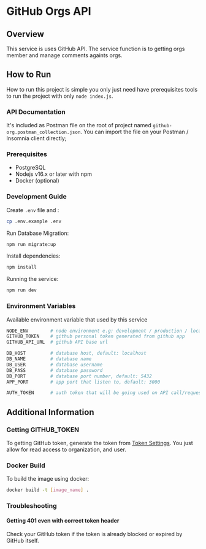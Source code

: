 # GitHub Orgs API

## Overview

This service is uses GitHub API. The service function is to getting orgs member and manage comments againts orgs.

## How to Run

How to run this project is simple you only just need have prerequisites tools to run the project with only `node index.js`.

### API Documentation

It's included as Postman file on the root of project named `github-org.postman_collection.json`. You can import the file on your Postman / Insomnia client directly;

### Prerequisites

- PostgreSQL
- Nodejs v16.x or later with npm
- Docker (optional)

### Development Guide

Create `.env` file and :

```bash
cp .env.example .env
```

Run Database Migration:

```bash
npm run migrate:up
```

Install dependencies:

```bash
npm install
```

Running the service:

```bash
npm run dev
```

### Environment Variables

Available environment variable that used by this service

```bash
NODE_ENV        # node environment e.g: development / production / local
GITHUB_TOKEN    # github personal token generated from github app
GITHUB_API_URL  # github API base url

DB_HOST         # database host, default: localhost
DB_NAME         # database name
DB_USER         # database username
DB_PASS         # database password
DB_PORT         # database port number, default: 5432
APP_PORT        # app port that listen to, default: 3000

AUTH_TOKEN      # auth token that will be going used on API call/request
```

## Additional Information

### Getting GITHUB_TOKEN

To getting GitHub token, generate the token from [Token Settings](https://github.com/settings/tokens). You just allow for read access to organization, and user.

### Docker Build

To build the image using docker:

```bash
docker build -t [image_name] .
```

### Troubleshooting

#### Getting 401 even with correct token header

Check your GitHub token if the token is already blocked or expired by GitHub itself.
